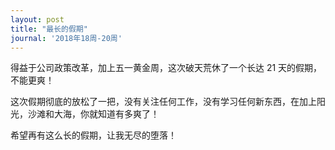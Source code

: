 ```yaml
---
layout: post
title: "最长的假期"
journal: '2018年18周-20周'
---
```


得益于公司政策改革，加上五一黄金周，这次破天荒休了一个长达 21 天的假期，不能更爽！

这次假期彻底的放松了一把，没有关注任何工作，没有学习任何新东西，在加上阳光，沙滩和大海，你就知道有多爽了！

希望再有这么长的假期，让我无尽的堕落！
